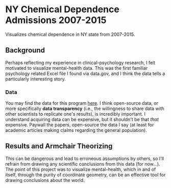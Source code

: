 # NY Chemical Dependence Admissions 2007-2015
Visualizes chemical dependence in NY state from 2007-2015.

## Background
Perhaps reflecting my experience in clinical-psychology research, I felt motivated to visualize mental-health data. 
This was the first familiar psychology related Excel file I found via data.gov, and I think the data tells a particularly interesting story.

### Data
You may find the data for this program [here](https://catalog.data.gov/dataset/chemical-dependence-treatment-program-admissions-beginning-2007). I think open-source data, or more specifically **data transparency** (i.e., the willingness to share data with other scientists
to replicate one's results), is incredibly important. I understand acquiring data can be expensive, but it shouldn't be that *that* expensive. Paywall the papers, open-source the data I say (at least for academic articles making claims regarding the general population). 

## Results and Armchair Theorizing
This can be dangerous and lead to erroneous assumptions by others, so I'll refrain from drawing any scientific conclusions from this data (for now...). The point of this project was to visualize mental-health, which in and of itself, through the purity of coordinate geometry, can be an effective tool for drawing conclusions about the world.
